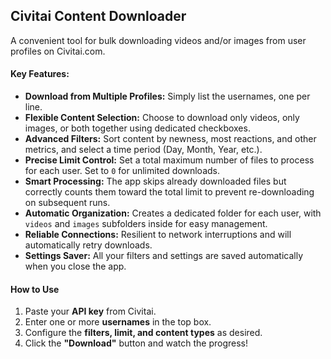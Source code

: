 
## Civitai Content Downloader

A convenient tool for bulk downloading videos and/or images from user profiles on Civitai.com.

#### Key Features:
* **Download from Multiple Profiles:** Simply list the usernames, one per line.
* **Flexible Content Selection:** Choose to download only videos, only images, or both together using dedicated checkboxes.
* **Advanced Filters:** Sort content by newness, most reactions, and other metrics, and select a time period (Day, Month, Year, etc.).
* **Precise Limit Control:** Set a total maximum number of files to process for each user. Set to `0` for unlimited downloads.
* **Smart Processing:** The app skips already downloaded files but correctly counts them toward the total limit to prevent re-downloading on subsequent runs.
* **Automatic Organization:** Creates a dedicated folder for each user, with `videos` and `images` subfolders inside for easy management.
* **Reliable Connections:** Resilient to network interruptions and will automatically retry downloads.
* **Settings Saver:** All your filters and settings are saved automatically when you close the app.

#### How to Use
1.  Paste your **API key** from Civitai.
2.  Enter one or more **usernames** in the top box.
3.  Configure the **filters, limit, and content types** as desired.
4.  Click the **"Download"** button and watch the progress!
